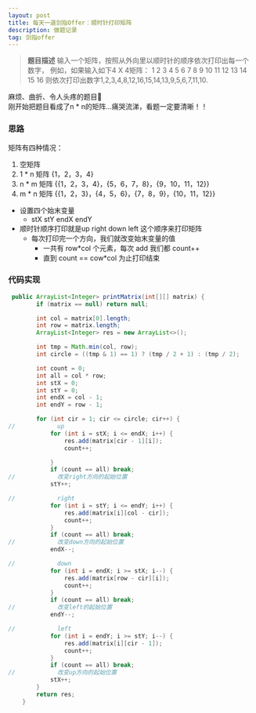 ```yaml
---
layout: post
title: 每天一道剑指Offer：顺时针打印矩阵
description: 做题记录
tag: 剑指offer
---
```




> **题目描述**
> 输入一个矩阵，按照从外向里以顺时针的顺序依次打印出每一个数字，
> 例如，如果输入如下4 X 4矩阵： 1 2 3 4 5 6 7 8 9 10 11 12 13 14 15 16 
> 则依次打印出数字1,2,3,4,8,12,16,15,14,13,9,5,6,7,11,10.

麻烦、曲折、令人头疼的题目🤦‍  
刚开始把题目看成了n * n的矩阵...痛哭流涕，看题一定要清晰！！

### 思路

矩阵有四种情况：  

1. 空矩阵  
2. 1 * n 矩阵   \{1，2，3，4\}  
3.  n * m 矩阵  \{\{1，2，3，4\}，\{5，6，7，8\}，\{9，10，11，12\}\}  
4.  m * n 矩阵  \{\{1，2，3\}，\{4，5，6\}，\{7，8，9\}，\{10，11，12\}\}  

* 设置四个始末变量
  * stX  stY  endX  endY  
* 顺时针顺序打印就是up right down left 这个顺序来打印矩阵
  * 每次打印完一个方向，我们就改变始末变量的值
    * 一共有 row*col 个元素，每次 add 我们都 count++
    * 直到 count == cow*col 为止打印结束

### 代码实现

```java
 public ArrayList<Integer> printMatrix(int[][] matrix) {
        if (matrix == null) return null;

        int col = matrix[0].length;
        int row = matrix.length;
        ArrayList<Integer> res = new ArrayList<>();

        int tmp = Math.min(col, row);
        int circle = ((tmp & 1) == 1) ? (tmp / 2 + 1) : (tmp / 2);

        int count = 0;
        int all = col * row;
        int stX = 0;
        int stY = 0;
        int endX = col - 1;
        int endY = row - 1;

        for (int cir = 1; cir <= circle; cir++) {
//            up
            for (int i = stX; i <= endX; i++) {
                res.add(matrix[cir - 1][i]);
                count++;

            }
            if (count == all) break;
//            改变right方向的起始位置
            stY++;

//            right
            for (int i = stY; i <= endY; i++) {
                res.add(matrix[i][col - cir]);
                count++;
            }
            if (count == all) break;
//            改变down方向的起始位置
            endX--;

//            down
            for (int i = endX; i >= stX; i--) {
                res.add(matrix[row - cir][i]);
                count++;
            }
            if (count == all) break;
//            改变left的起始位置
            endY--;

//            left
            for (int i = endY; i >= stY; i--) {
                res.add(matrix[i][cir - 1]);
                count++;
            }
            if (count == all) break;
//            改变up方向的起始位置
            stX++;
        }
        return res;
    }
```

